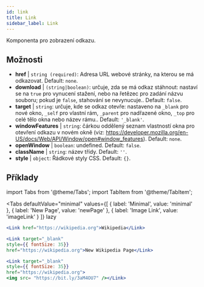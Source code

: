 ```yaml
---
id: link
title: Link
sidebar_label: Link
---
```


Komponenta pro zobrazení odkazu.

## Možnosti

* __href__ | `string (required)`: Adresa URL webové stránky, na kterou se má odkazovat. Default: `none`.
* __download__ | `(string|boolean)`: určuje, zda se má odkaz stáhnout: nastaví se na `true` pro vynucení stažení, nebo na řetězec pro zadání názvu souboru; pokud je `false`, stahování se nevynucuje.. Default: `false`.
* __target__ | `string`: určuje, kde se odkaz otevře: nastaveno na `_blank` pro nové okno, `_self` pro vlastní rám, `_parent` pro nadřazené okno, `_top` pro celé tělo okna nebo název rámu.. Default: `'_blank'`.
* __windowFeatures__ | `string`: čárkou oddělený seznam vlastností okna pro otevření odkazu v novém okně (viz: https://developer.mozilla.org/en-US/docs/Web/API/Window/open#window_features). Default: `none`.
* __openWindow__ | `boolean`: undefined. Default: `false`.
* __className__ | `string`: název třídy. Default: `''`.
* __style__ | `object`: Řádkové styly CSS. Default: `{}`.


## Příklady

import Tabs from '@theme/Tabs';
import TabItem from '@theme/TabItem';

<Tabs
    defaultValue="minimal"
    values={[
        { label: 'Minimal', value: 'minimal' },
        { label: 'New Page', value: 'newPage' },
        { label: 'Image Link', value: 'imageLink' }
    ]}
    lazy
>
<TabItem value="minimal">

```jsx live
<Link href="https://wikipedia.org">Wikipedia</Link>
```

</TabItem>

<TabItem value="newPage">

```jsx live
<Link target="_blank" 
style={{ fontSize: 35}}
href="https://wikipedia.org">New Wikipedia Page</Link>
```
</TabItem>

<TabItem value="imageLink">

```jsx live
<Link target="_blank" 
style={{ fontSize: 35}}
href="https://wikipedia.org">
<img src= "https://bit.ly/3aM4OU7" /></Link>
```

</TabItem>

</Tabs>
